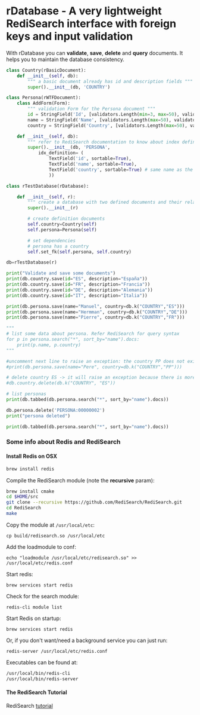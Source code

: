 # rDatabase - A very lightweight RediSearch interface with foreign keys and input validation

With rDatabase you can **validate**, **save**, **delete** and **query** documents. It helps you to maintain the database consistency.

```python
class Country(rBasicDocument):
    def __init__(self, db):
        """ a basic document already has id and description fields """
        super().__init__(db, 'COUNTRY')

class Persona(rWTFDocument):
    class AddForm(Form):
        """ validation Form for the Persona document """
        id = StringField('Id', [validators.Length(min=3, max=50), validators.InputRequired()]) 
        name = StringField('Name', [validators.Length(max=50), validators.InputRequired()]) 
        country = StringField('Country', [validators.Length(max=50), validators.InputRequired()]) 

    def __init__(self, db):
        """ refer to RediSearch documentation to know about index definition """
        super().__init__(db, 'PERSONA', 
            idx_definition= (                                
                TextField('id', sortable=True),                
                TextField('name', sortable=True),             
                TextField('country', sortable=True) # same name as the referenced document
                ))

class rTestDatabase(rDatabase):

    def __init__(self, r):
        """ create a database with two defined documents and their relationships """
        super().__init__(r)

        # create definition documents
        self.country=Country(self)
        self.persona=Persona(self)

        # set dependencies
        # persona has a country
        self.set_fk(self.persona, self.country)

db=rTestDatabase(r)

print("Validate and save some documents")
print(db.country.save(id="ES", description="España"))
print(db.country.save(id="FR", description="Francia"))
print(db.country.save(id="DE", description="Alemania"))
print(db.country.save(id="IT", description="Italia"))

print(db.persona.save(name="Manuel", country=db.k("COUNTRY","ES")))
print(db.persona.save(name="Hermman", country=db.k("COUNTRY","DE")))
print(db.persona.save(name="Pierre", country=db.k("COUNTRY","FR")))

"""
# list some data about persona. Refer RediSearch for query syntax
for p in persona.search("*", sort_by="name").docs:
    print(p.name, p.country)
"""

#uncomment next line to raise an exception: the country PP does not exist
#print(db.persona.save(name="Pere", country=db.k("COUNTRY","PP")))

# delete country ES -> it will raise an exception because there is more than zero Persona with this country
#db.country.delete(db.k("COUNTRY", "ES"))

# list personas
print(db.tabbed(db.persona.search("*", sort_by="name").docs))

db.persona.delete('PERSONA:00000002')
print("persona deleted")

print(db.tabbed(db.persona.search("*", sort_by="name").docs))
```

### Some info about Redis and RediSearch

#### Install Redis on OSX

```sh
brew install redis
```

Compile the RediSearch module (note the **recursive** param):

```sh
brew install cmake
cd $HOME/src
git clone --recursive https://github.com/RediSearch/RediSearch.git 
cd RediSearch
make
```

Copy the module at `/usr/local/etc`:

```cp build/redisearch.so /usr/local/etc```

Add the loadmodule to conf:

```echo "loadmodule /usr/local/etc/redisearch.so" >> /usr/local/etc/redis.conf```

Start redis:

```brew services start redis```

Check for the search module:

```redis-cli module list```

Start Redis on startup:

```brew services start redis```

Or, if you don't want/need a background service you can just run:

```redis-server /usr/local/etc/redis.conf```

Executables can be found at:

```sh
/usr/local/bin/redis-cli
/usr/local/bin/redis-server
```

#### The RediSearch Tutorial

RediSearch [tutorial](https://github.com/RediSearch/redisearch-getting-started)
